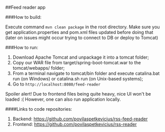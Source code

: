##Feed reader app

###How to build:

Execute command `mvn clean package` in the root directory.
Make sure you get application.properties and pom.xml files updated before doing that (later on issues might occur trying to connect to DB or deploy to Tomcat)

###How to run:

1. Download Apache Tomcat and unpackage it into a tomcat folder;
2. Copy our WAR file from target/spring-boot-tomcat.war to the tomcat/webapps/ folder;
3. From a terminal navigate to tomcat/bin folder and execute catalina.bat run (on Windows) or catalina.sh run (on Unix-based systems);
4. Go to `http://localhost:8080/feed-reader`

Spoiler alert! Due to frontend files being quite heavy, nice UI won't be loaded :( However, one can also run application locally.

####Links to code repositories:
1. Backend: https://github.com/povilaspetkevicius/rss-feed-reader
2. Frontend: https://github.com/povilaspetkevicius/rss-reader